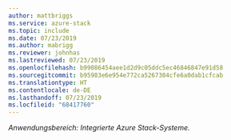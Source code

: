 ```yaml
---
author: mattbriggs
ms.service: azure-stack
ms.topic: include
ms.date: 07/23/2019
ms.author: mabrigg
ms.reviewer: johnhas
ms.lastreviewed: 07/23/2019
ms.openlocfilehash: b99086454aee1d2d9c05ddc5ec46846847e91d58
ms.sourcegitcommit: b95983e6e954e772ca5267304cfe6a0dab1cfcab
ms.translationtype: HT
ms.contentlocale: de-DE
ms.lasthandoff: 07/23/2019
ms.locfileid: "68417760"
---
```

*Anwendungsbereich: Integrierte Azure Stack-Systeme.*